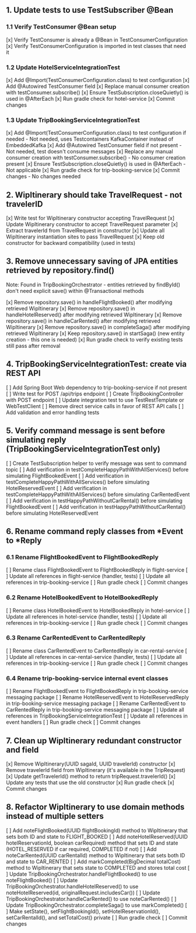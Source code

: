 
## 1. Update tests to use TestSubscriber @Bean

### 1.1 Verify TestConsumer @Bean setup
[x] Verify TestConsumer is already a @Bean in TestConsumerConfiguration
[x] Verify TestConsumerConfiguration is imported in test classes that need it

### 1.2 Update HotelServiceIntegrationTest
[x] Add @Import(TestConsumerConfiguration.class) to test configuration
[x] Add @Autowired TestConsumer field
[x] Replace manual consumer creation with testConsumer.subscribe()
[x] Ensure TestSubscription.closeQuietly() is used in @AfterEach
[x] Run gradle check for hotel-service
[x] Commit changes

### 1.3 Update TripBookingServiceIntegrationTest  
[x] Add @Import(TestConsumerConfiguration.class) to test configuration if needed - Not needed, uses Testcontainers KafkaContainer instead of EmbeddedKafka
[x] Add @Autowired TestConsumer field if not present - Not needed, test doesn't consume messages
[x] Replace any manual consumer creation with testConsumer.subscribe() - No consumer creation present
[x] Ensure TestSubscription.closeQuietly() is used in @AfterEach - Not applicable
[x] Run gradle check for trip-booking-service
[x] Commit changes - No changes needed

## 2. WipItinerary should take TravelRequest - not travelerID
[x] Write test for WipItinerary constructor accepting TravelRequest
[x] Update WipItinerary constructor to accept TravelRequest parameter
[x] Extract travelerId from TravelRequest in constructor
[x] Update all WipItinerary instantiation sites to pass TravelRequest
[x] Keep old constructor for backward compatibility (used in tests)

## 3. Remove unnecessary saving of JPA entities retrieved by repository.find()
Note: Found in TripBookingOrchestrator - entities retrieved by findById() don't need explicit save() within @Transactional methods

[x] Remove repository.save() in handleFlightBooked() after modifying retrieved WipItinerary
[x] Remove repository.save() in handleHotelReserved() after modifying retrieved WipItinerary
[x] Remove repository.save() in handleCarRented() after modifying retrieved WipItinerary
[x] Remove repository.save() in completeSaga() after modifying retrieved WipItinerary
[x] Keep repository.save() in startSaga() (new entity creation - this one is needed)
[x] Run gradle check to verify existing tests still pass after removal

## 4. TripBookingServiceIntegrationTest: create via REST API
[ ] Add Spring Boot Web dependency to trip-booking-service if not present
[ ] Write test for POST /api/trips endpoint
[ ] Create TripBookingController with POST endpoint
[ ] Update integration test to use TestRestTemplate or WebTestClient
[ ] Remove direct service calls in favor of REST API calls
[ ] Add validation and error handling tests

## 5. Verify command message is sent before simulating reply (TripBookingServiceIntegrationTest only)
[ ] Create TestSubscription helper to verify message was sent to command topic
[ ] Add verification in testCompleteHappyPathWithAllServices() before simulating FlightBookedEvent
[ ] Add verification in testCompleteHappyPathWithAllServices() before simulating HotelReservedEvent
[ ] Add verification in testCompleteHappyPathWithAllServices() before simulating CarRentedEvent
[ ] Add verification in testHappyPathWithoutCarRental() before simulating FlightBookedEvent
[ ] Add verification in testHappyPathWithoutCarRental() before simulating HotelReservedEvent

## 6. Rename command reply classes from *Event to *Reply

### 6.1 Rename FlightBookedEvent to FlightBookedReply
[ ] Rename class FlightBookedEvent to FlightBookedReply in flight-service
[ ] Update all references in flight-service (handler, tests)
[ ] Update all references in trip-booking-service
[ ] Run gradle check
[ ] Commit changes

### 6.2 Rename HotelBookedEvent to HotelBookedReply  
[ ] Rename class HotelBookedEvent to HotelBookedReply in hotel-service
[ ] Update all references in hotel-service (handler, tests)
[ ] Update all references in trip-booking-service
[ ] Run gradle check
[ ] Commit changes

### 6.3 Rename CarRentedEvent to CarRentedReply
[ ] Rename class CarRentedEvent to CarRentedReply in car-rental-service
[ ] Update all references in car-rental-service (handler, tests)
[ ] Update all references in trip-booking-service
[ ] Run gradle check
[ ] Commit changes

### 6.4 Rename trip-booking-service internal event classes
[ ] Rename FlightBookedEvent to FlightBookedReply in trip-booking-service messaging package
[ ] Rename HotelReservedEvent to HotelReservedReply in trip-booking-service messaging package
[ ] Rename CarRentedEvent to CarRentedReply in trip-booking-service messaging package
[ ] Update all references in TripBookingServiceIntegrationTest
[ ] Update all references in event handlers
[ ] Run gradle check
[ ] Commit changes

## 7. Clean up WipItinerary redundant constructor and field
[x] Remove WipItinerary(UUID sagaId, UUID travelerId) constructor
[x] Remove travelerId field from WipItinerary (it's available in the TripRequest)
[x] Update getTravelerId() method to return tripRequest.travelerId()
[x] Update any tests that use the old constructor
[x] Run gradle check
[x] Commit changes

## 8. Refactor WipItinerary to use domain methods instead of multiple setters
[ ] Add noteFlightBooked(UUID flightBookingId) method to WipItinerary that sets both ID and state to FLIGHT_BOOKED
[ ] Add noteHotelReserved(UUID hotelReservationId, boolean carRequired) method that sets ID and state (HOTEL_RESERVED if car required, COMPLETED if not)
[ ] Add noteCarRented(UUID carRentalId) method to WipItinerary that sets both ID and state to CAR_RENTED
[ ] Add markCompleted(BigDecimal totalCost) method to WipItinerary that sets state to COMPLETED and stores total cost
[ ] Update TripBookingOrchestrator.handleFlightBooked() to use noteFlightBooked()
[ ] Update TripBookingOrchestrator.handleHotelReserved() to use noteHotelReserved(id, originalRequest.includesCar())
[ ] Update TripBookingOrchestrator.handleCarRented() to use noteCarRented()
[ ] Update TripBookingOrchestrator.completeSaga() to use markCompleted()
[ ] Make setState(), setFlightBookingId(), setHotelReservationId(), setCarRentalId(), and setTotalCost() private
[ ] Run gradle check
[ ] Commit changes
